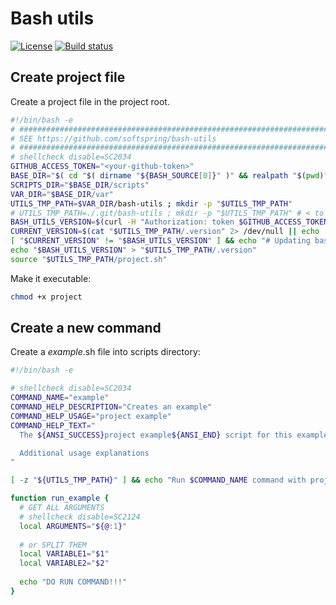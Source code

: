# Bash utils

[![License](https://poser.pugx.org/softspring/bash-utils/license.svg)](https://packagist.org/packages/softspring/bash-utils)
[![Build status](https://github.com/softspring/bash-utils/actions/workflows/php.yml/badge.svg?branch=5.1)](https://github.com/softspring/bash-utils/actions/workflows/php.yml)

## Create project file

Create a project file in the project root.

```bash
#!/bin/bash -e
# #################################################################################
# SEE https://github.com/softspring/bash-utils
# #################################################################################
# shellcheck disable=SC2034
GITHUB_ACCESS_TOKEN="<your-github-token>"
BASE_DIR="$( cd "$( dirname "${BASH_SOURCE[0]}" )" && realpath "$(pwd)" )"
SCRIPTS_DIR="$BASE_DIR/scripts"
VAR_DIR="$BASE_DIR/var"
UTILS_TMP_PATH=$VAR_DIR/bash-utils ; mkdir -p "$UTILS_TMP_PATH"
# UTILS_TMP_PATH=./.git/bash-utils ; mkdir -p "$UTILS_TMP_PATH" # < to do it "hidden"
BASH_UTILS_VERSION=$(curl -H "Authorization: token $GITHUB_ACCESS_TOKEN" -s https://api.github.com/repos/softspring/bash-utils/releases | grep 'tag_name' | head -n1 | sed -n 's/.*"tag_name": "\(.*\)".*/\1/p' | tail -n2 | head -n1)
CURRENT_VERSION=$(cat "$UTILS_TMP_PATH/.version" 2> /dev/null || echo '')
[ "$CURRENT_VERSION" != "$BASH_UTILS_VERSION" ] && echo "# Updating bash-utils from $CURRENT_VERSION to $BASH_UTILS_VERSION ..." && curl -L "https://api.github.com/repos/softspring/bash-utils/tarball/refs/tags/$BASH_UTILS_VERSION" 2>/dev/null | tar -xz --strip-components=1 -C "$UTILS_TMP_PATH"
echo "$BASH_UTILS_VERSION" > "$UTILS_TMP_PATH/.version"
source "$UTILS_TMP_PATH/project.sh"
```

Make it executable:

```bash
chmod +x project
```

## Create a new command

Create a *example*.sh file into scripts directory:

```bash
#!/bin/bash -e

# shellcheck disable=SC2034
COMMAND_NAME="example"
COMMAND_HELP_DESCRIPTION="Creates an example"
COMMAND_HELP_USAGE="project example"
COMMAND_HELP_TEXT="
  The ${ANSI_SUCCESS}project example${ANSI_END} script for this example.

  Additional usage explanations
"

[ -z "${UTILS_TMP_PATH}" ] && echo "Run $COMMAND_NAME command with project script:" && echo "$ $COMMAND_HELP_USAGE" && exit 1

function run_example {
  # GET ALL ARGUMENTS
  # shellcheck disable=SC2124
  local ARGUMENTS="${@:1}"
  
  # or SPLIT THEM
  local VARIABLE1="$1"
  local VARIABLE2="$2"
  
  echo "DO RUN COMMAND!!!"
}
```

